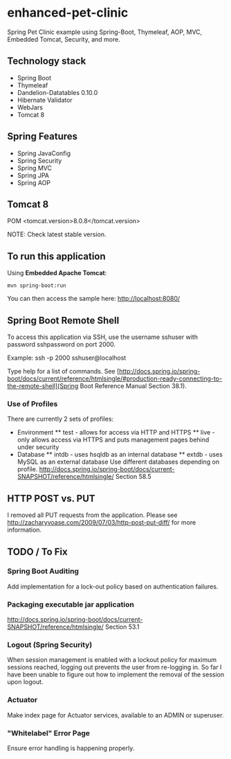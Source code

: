 enhanced-pet-clinic
===================

Spring Pet Clinic example using Spring-Boot, Thymeleaf, AOP, MVC, Embedded Tomcat, Security, and more.

## Technology stack

 - Spring Boot
 - Thymeleaf
 - Dandelion-Datatables 0.10.0
 - Hibernate Validator
 - WebJars
 - Tomcat 8

## Spring Features

 - Spring JavaConfig
 - Spring Security
 - Spring MVC
 - Spring JPA
 - Spring AOP

## Tomcat 8

POM <tomcat.version>8.0.8</tomcat.version>

NOTE: Check latest stable version.

## To run this application

Using __Embedded Apache Tomcat__:

    mvn spring-boot:run

You can then access the sample here: [http://localhost:8080/](http://localhost:8080/)

## Spring Boot Remote Shell

To access this application via SSH, use the username sshuser with password sshpassword on port 2000.

Example: ssh -p 2000 sshuser@localhost

Type help for a list of commands. See [http://docs.spring.io/spring-boot/docs/current/reference/htmlsingle/#production-ready-connecting-to-the-remote-shell](Spring Boot Reference Manual Section 38.1).

### Use of Profiles

There are currently 2 sets of profiles:
  * Environment
  ** test - allows for access via HTTP and HTTPS
  ** live - only allows access via HTTPS and puts management pages behind under security
  * Database
  ** intdb - uses hsqldb as an internal database
  ** extdb - uses MySQL as an external database
Use different databases depending on profile.
http://docs.spring.io/spring-boot/docs/current-SNAPSHOT/reference/htmlsingle/ Section 58.5

## HTTP POST vs. PUT
I removed all PUT requests from the application. Please see http://zacharyvoase.com/2009/07/03/http-post-put-diff/ for more information.

## TODO / To Fix

### Spring Boot Auditing

Add implementation for a lock-out policy based on authentication failures.

### Packaging executable jar application

http://docs.spring.io/spring-boot/docs/current-SNAPSHOT/reference/htmlsingle/ Section 53.1

### Logout (Spring Security)

When session management is enabled with a lockout policy for maximum sessions reached, logging out prevents the user from re-logging in. So far I have been unable to figure out how to implement the removal of the session upon logout.

### Actuator

Make index page for Actuator services, available to an ADMIN or superuser.

### "Whitelabel" Error Page

Ensure error handling is happening properly.
